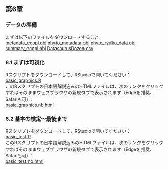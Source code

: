 ## 第6章
### データの準備
まずは以下のファイルをダウンロードすること<br>
[metadata_ecopl.obj](./metadata_ecopl.obj)
[phyto_metadata.obj](./phyto_metadata.obj)
[phyto_ryuko_data.obj](./phyto_ryuko_data.obj)
[summary_ecopl.obj](./summary_ecopl.obj)
[DatasaurusDozen.csv](./DatasaurusDozen.csv)

### 6.1 まずは可視化
Rスクリプトをダウンロードして、RStudioで開いてください：<br>
[basic_graphics.R](./basic_graphics.R)<br>
このRスクリプトの日本語解説込みのHTMLファイルは、次のリンクをクリックすればそのままウェブブラウザの新規タブで表示されます（Edgeを推奨、Safariも可）：<br><a href="./basic_graphics.nb.html" target="_blank" rel="noopener noreferrer">basic_graphics.nb.html</a><br>

### 6.2 基本の検定～最後まで
Rスクリプトをダウンロードして、RStudioで開いてください：<br>
[basic_test.R](./basic_test.R)<br>
このRスクリプトの日本語解説込みのHTMLファイルは、次のリンクをクリックすればそのままウェブブラウザの新規タブで表示されます（Edgeを推奨、Safariも可）：<br><a href="./basic_test.nb.html" target="_blank" rel="noopener noreferrer">basic_test.nb.html</a><br>


